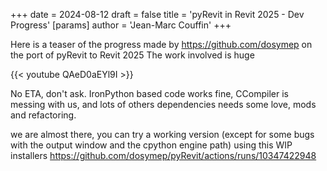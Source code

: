 +++ 
date = 2024-08-12 
draft = false 
title = 'pyRevit in Revit 2025 - Dev Progress' 
[params]
  author = 'Jean-Marc Couffin'
+++ 


Here is a teaser of the progress made by https://github.com/dosymep on the port of pyRevit to Revit 2025
The work involved is huge

{{< youtube QAeD0aEYl9I >}}


No ETA, don't ask. 
IronPython based code works fine, 
CCompiler is messing with us, and lots of others dependencies needs some love, mods and refactoring.


we are almost there, you can try a working version (except for some bugs with the output window and the cpython engine path) using this WIP installers
https://github.com/dosymep/pyRevit/actions/runs/10347422948
